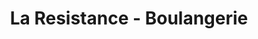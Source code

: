 ---
title: "La Resistance - Boulangerie"
url: /montevideo/la-resistance-boulangerie/
shop: panadería
---